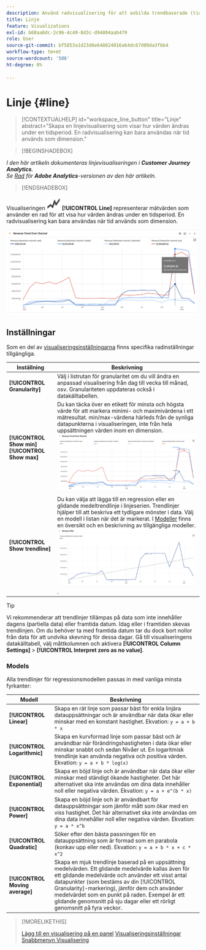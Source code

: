```yaml
---
description: Använd radvisualisering för att avbilda trendbaserade (tidsbaserade) datauppsättningar
title: Linje
feature: Visualizations
exl-id: b68aa8dc-2c96-4c49-8d3c-d94804aab479
role: User
source-git-commit: bf5853a1d23d6e648024016a64dc67d09da3fbb4
workflow-type: tm+mt
source-wordcount: '506'
ht-degree: 0%

---
```


# Linje {#line}

<!-- markdownlint-disable MD034 -->

>[!CONTEXTUALHELP]
>id="workspace_line_button"
>title="Linje"
>abstract="Skapa en linjevisualisering som visar hur värden ändras under en tidsperiod. En radvisualisering kan bara användas när tid används som dimension."

<!-- markdownlint-enable MD034 -->


>[!BEGINSHADEBOX]

*I den här artikeln dokumenteras linjevisualiseringen i **Customer Journey Analytics**.<br/>Se [Rad](https://experienceleague.adobe.com/en/docs/analytics/analyze/analysis-workspace/visualizations/line) för **Adobe Analytics**-versionen av den här artikeln.*

>[!ENDSHADEBOX]


Visualiseringen ![GraphTrend](/help/assets/icons/GraphTrend.svg) **[!UICONTROL Line]** representerar mätvärden som använder en rad för att visa hur värden ändras under en tidsperiod. En radvisualisering kan bara användas när tid används som dimension.

<!--
>[!NOTE]
>
>The Line visualization soon feature [intelligent captions](/help/analysis-workspace/visualizations/intelligent-captions.md).

The Line visualization represents metrics using a line to show how values change over a period of time. A line chart can be used only when time is used as a dimension.
-->

![Radvisualisering](assets/line-viz.png)


## Inställningar

Som en del av [visualiseringsinställningarna](freeform-analysis-visualizations.md#settings) finns specifika radinställningar tillgängliga.

| Inställning | Beskrivning |
|---|---|
| **[!UICONTROL Granularity]** | Välj i listrutan för granularitet om du vill ändra en anpassad visualisering från dag till vecka till månad, osv. Granulariteten uppdateras också i datakälltabellen. |
| **[!UICONTROL Show min]** <br/>**[!UICONTROL Show max]** | Du kan täcka över en etikett för minsta och högsta värde för att markera minimi- och maximivärdena i ett mätresultat. min/max-värdena härleds från de synliga datapunkterna i visualiseringen, inte från hela uppsättningen värden inom en dimension.<br/>![En övertäckning med etiketten för minsta och högsta värde.](assets/min-max-labels.png) |
| **[!UICONTROL Show trendline]** | Du kan välja att lägga till en regression eller en glidande medeltrendlinje i linjeserien. Trendlinjer hjälper till att beskriva ett tydligare mönster i data. Välj en modell i listan när det är markerat. I [Modeller](#models) finns en översikt och en beskrivning av tillgängliga modeller.<br/>![Linjär trendlinje](assets/show-linear-trendline.png). |

>[!TIP]
>
>Vi rekommenderar att trendlinjer tillämpas på data som inte innehåller dagens (partiella data) eller framtida datum. Idag eller i framtiden skevas trendlinjen. Om du behöver ta med framtida datum tar du dock bort nollor från data för att undvika skevning för dessa dagar. Gå till visualiseringens datakälltabell, välj måttkolumnen och aktivera **[!UICONTROL Column Settings]** > **[!UICONTROL Interpret zero as no value]**.



### Models

Alla trendlinjer för regressionsmodellen passas in med vanliga minsta fyrkanter:

| Modell | Beskrivning |
| --- | --- |
| **[!UICONTROL Linear]** | Skapa en rät linje som passar bäst för enkla linjära datauppsättningar och är användbar när data ökar eller minskar med en konstant hastighet. Ekvation: `y = a + b * x` |
| **[!UICONTROL Logarithmic]** | Skapa en kurvformad linje som passar bäst och är användbar när förändringshastigheten i data ökar eller minskar snabbt och sedan Nivåer ut. En logaritmisk trendlinje kan använda negativa och positiva värden. Ekvation: `y = a + b * log(x)` |
| **[!UICONTROL Exponential]** | Skapa en böjd linje och är användbar när data ökar eller minskar med ständigt ökande hastigheter. Det här alternativet ska inte användas om dina data innehåller noll eller negativa värden. Ekvation: `y = a + e^(b * x)` |
| **[!UICONTROL Power]** | Skapa en böjd linje och är användbart för datauppsättningar som jämför mått som ökar med en viss hastighet. Det här alternativet ska inte användas om dina data innehåller noll eller negativa värden. Ekvation: `y = a * x^b` |
| **[!UICONTROL Quadratic]** | Söker efter den bästa passningen för en datauppsättning som är formad som en parabola (konkav upp eller ned). Ekvation: `y = a + b * x + c * x^2` |
| **[!UICONTROL Moving average]** | Skapa en mjuk trendlinje baserad på en uppsättning medelvärden. Ett glidande medelvärde kallas även för ett glidande medelvärde och använder ett visst antal datapunkter (som bestäms av din [!UICONTROL Granularity]-markering), jämför dem och använder medelvärdet som en punkt på raden. Exempel är ett glidande genomsnitt på sju dagar eller ett rörligt genomsnitt på fyra veckor. |

>[!MORELIKETHIS]
>
>[Lägg till en visualisering på en panel](/help/analysis-workspace/visualizations/freeform-analysis-visualizations.md#add-visualizations-to-a-panel)
>[Visualiseringsinställningar](/help/analysis-workspace/visualizations/freeform-analysis-visualizations.md#settings)
>[Snabbmenyn Visualisering ](/help/analysis-workspace/visualizations/freeform-analysis-visualizations.md#context-menu)
>

